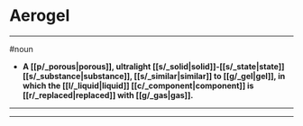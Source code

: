 # Aerogel
---
#noun
- **A [[p/_porous|porous]], ultralight [[s/_solid|solid]]-[[s/_state|state]] [[s/_substance|substance]], [[s/_similar|similar]] to [[g/_gel|gel]], in which the [[l/_liquid|liquid]] [[c/_component|component]] is [[r/_replaced|replaced]] with [[g/_gas|gas]].**
---
---
